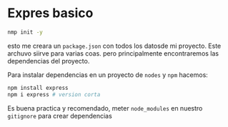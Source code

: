 # Expres basico
```bash
nmp init -y
```
esto me creara un `package.json` con todos los datosde mi proyecto. Este archuvo siirve para varias coas. pero principalmente encontraremos las dependencias del proyecto.

Para instalar dependencias en un proyecto de `nodes` y `npm` hacemos:

```bash
npm install express
npm i express # version corta
```

Es buena practica y recomendado, meter `node_modules` en nuestro `gitignore` para crear dependencias